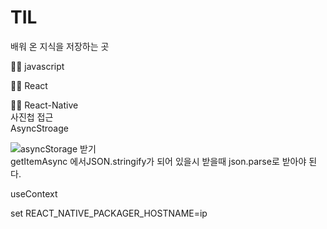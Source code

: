 # TIL
배워 온 지식을 저장하는 곳

🏃‍♂️ javascript


🏃‍♂️ React

🏃‍♂️ React-Native  
사진첩 접근  
AsyncStroage  

![asyncStorage 받기](https://user-images.githubusercontent.com/75245755/117760721-20651780-b261-11eb-854b-1befaafcffb4.PNG)  
getItemAsync 에서JSON.stringify가 되어 있을시 받을때 json.parse로 받아야 된다.  
  
  
useContext  

set REACT_NATIVE_PACKAGER_HOSTNAME=ip


